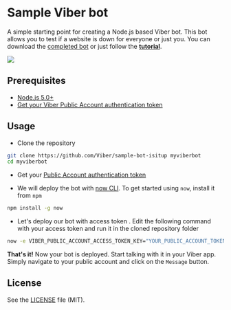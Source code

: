# Sample Viber bot

A simple starting point for creating a Node.js based Viber bot. This bot allows you to test if a website is down for everyone or just you.
You can download the [completed bot](https://github.com/Viber/sample-bot-isitup/archive/master.zip) or just follow the [**tutorial**](docs/TUTORIAL.md).

![][1]

## Prerequisites

* [Node.js 5.0+](http://nodejs.org)
* [Get your Viber Public Account authentication token](https://developers.viber.com/docs/general/getting-started-with-bots/)

## Usage

* Clone the repository

```bash
git clone https://github.com/Viber/sample-bot-isitup myviberbot
cd myviberbot
```

* Get your [Public Account authentication token](https://developers.viber.com/docs/general/getting-started-with-bots/)

* We will deploy the bot with [now CLI](https://zeit.co/now/). To get started using `now`, install it from `npm`

```bash
npm install -g now
```

* Let's deploy our bot with access token . Edit the following command with your access token and run it in the cloned repository folder

```bash
now -e VIBER_PUBLIC_ACCOUNT_ACCESS_TOKEN_KEY="YOUR_PUBLIC_ACCOUNT_TOKEN"
```

**That's it!** Now your bot is deployed. Start talking with it in your Viber app. Simply navigate to your public account and click on the `Message` button.

## License

See the [LICENSE](LICENSE.md) file (MIT).

[1]: output.gif
